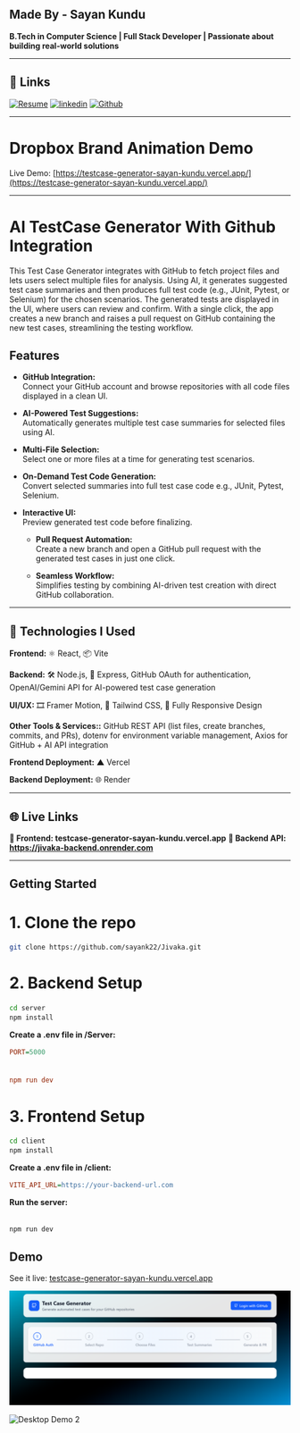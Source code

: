 ## Made By - Sayan Kundu

**B.Tech in Computer Science | Full Stack Developer | Passionate about building real-world solutions**

---

## 🔗 Links
[![Resume](https://img.shields.io/badge/View_Reasume-000?style=for-the-badge&logo=ko-fi&logoColor=white)](https://drive.google.com/file/d/1Mhn6U396WW0DiciBdBbsP2eJP5P9CSg4/view?usp=drive_link)
[![linkedin](https://img.shields.io/badge/linkedin-0A66C2?style=for-the-badge&logo=linkedin&logoColor=white)](https://www.linkedin.com/in/sayan-kundu-70b5442b6/)
[![Github](https://img.shields.io/badge/github-1DA1F2?style=for-the-badge&logo=twitter&logoColor=white)](https://github.com/sayank22)

---

# Dropbox Brand Animation Demo

Live Demo: [https://testcase-generator-sayan-kundu.vercel.app/](https://testcase-generator-sayan-kundu.vercel.app/)

---

# AI TestCase Generator With Github Integration

This Test Case Generator integrates with GitHub to fetch project files and lets users select multiple files for analysis. Using AI, it generates suggested test case summaries and then produces full test code (e.g., JUnit, Pytest, or Selenium) for the chosen scenarios. The generated tests are displayed in the UI, where users can review and confirm. With a single click, the app creates a new branch and raises a pull request on GitHub containing the new test cases, streamlining the testing workflow.

## Features

- **GitHub Integration:**  
Connect your GitHub account and browse repositories with all code files displayed in a clean UI.

- **AI-Powered Test Suggestions:**  
  Automatically generates multiple test case summaries for selected files using AI.

- **Multi-File Selection:**  
  Select one or more files at a time for generating test scenarios.

- **On-Demand Test Code Generation:**  
  Convert selected summaries into full test case code e.g., JUnit, Pytest, Selenium.

- **Interactive UI:**  
  Preview generated test code before finalizing.

  - **Pull Request Automation:**  
  Create a new branch and open a GitHub pull request with the generated test cases in just one click.

  - **Seamless Workflow:**  
  Simplifies testing by combining AI-driven test creation with direct GitHub collaboration.



---

## 🚀 Technologies I Used

**Frontend:**
 ⚛️ React, 📦 Vite

**Backend:**
 🛠️ Node.js, 🚀 Express, GitHub OAuth for authentication, OpenAI/Gemini API for AI-powered test case generation

**UI/UX:** 
🎞️ Framer Motion, 🎨 Tailwind CSS, 📱 Fully Responsive Design

**Other Tools & Services::** 
GitHub REST API (list files, create branches, commits, and PRs), 
dotenv for environment variable management, 
Axios for GitHub + AI API integration

**Frontend Deployment:**
 ▲ Vercel

**Backend Deployment:**
 🌐 Render

---

## 🌐 Live Links

**🔗 Frontend: testcase-generator-sayan-kundu.vercel.app**
**🔗 Backend API: https://jivaka-backend.onrender.com**

---


## Getting Started

# 1. Clone the repo
   ```bash
   git clone https://github.com/sayank22/Jivaka.git
   ```

# 2. Backend Setup
   ```bash
  cd server
npm install

   ```
**Create a .env file in /Server:**
```ini
PORT=5000


npm run dev

```

# 3. Frontend Setup
   ```bash
  cd client
npm install

   ```
**Create a .env file in /client:**
```ini
VITE_API_URL=https://your-backend-url.com

```
**Run the server:**
```bash

npm run dev

```

## Demo

See it live: [testcase-generator-sayan-kundu.vercel.app](testcase-generator-sayan-kundu.vercel.app)

![Desktop Demo 1](client/src/assets/1.png)

![Desktop Demo 2](client/src/assets/2..png)